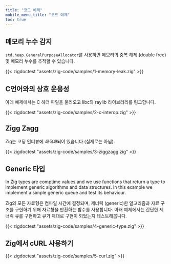 ```yaml
---
title: "코드 예제"
mobile_menu_title: "코드 예제"
toc: true
---
```


## 메모리 누수 감지
`std.heap.GeneralPurposeAllocator`를 사용하면 메모리의 중복 해제 (double free) 및 메모리 누수를 추적할 수 있습니다.

{{< zigdoctest "assets/zig-code/samples/1-memory-leak.zig" >}}


## C언어와의 상호 운용성
아래 예제에서는 C 헤더 파일을 불러오고 libc와 raylib 라이브러리를 링크합니다.

{{< zigdoctest "assets/zig-code/samples/2-c-interop.zig" >}}


## Zigg Zagg
Zig는 코딩 인터뷰에 *최적화*되어 있습니다 (실제로는 아님).

{{< zigdoctest "assets/zig-code/samples/3-ziggzagg.zig" >}}


## Generic 타입
In Zig types are comptime values and we use functions that return a type to implement generic algorithms and data structures. In this example we implement a simple generic queue and test its behaviour.

Zig의 모든 자료형은 컴파일 시간에 결정되며, 제너릭 (generic)한 알고리즘과 자료 구조를 구현하기 위해 자료형을 반환하는 함수를 사용합니다. 아래 예제에서는 간단한 제너릭 큐를 구현하고 큐가 제대로 구현이 되었는지 테스트해봅니다.

{{< zigdoctest "assets/zig-code/samples/4-generic-type.zig" >}}


## Zig에서 cURL 사용하기

{{< zigdoctest "assets/zig-code/samples/5-curl.zig" >}}
